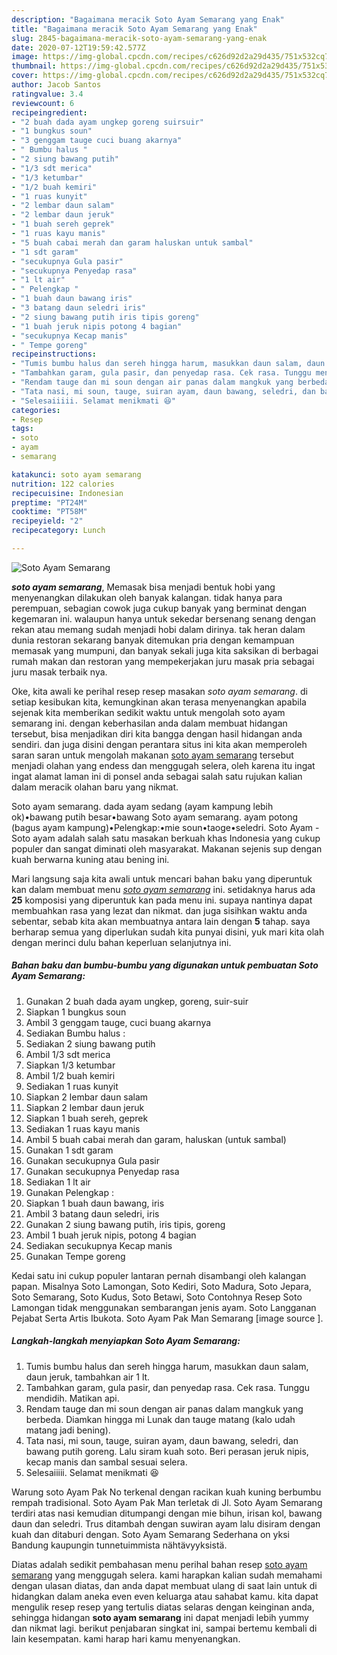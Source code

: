 ```yaml
---
description: "Bagaimana meracik Soto Ayam Semarang yang Enak"
title: "Bagaimana meracik Soto Ayam Semarang yang Enak"
slug: 2845-bagaimana-meracik-soto-ayam-semarang-yang-enak
date: 2020-07-12T19:59:42.577Z
image: https://img-global.cpcdn.com/recipes/c626d92d2a29d435/751x532cq70/soto-ayam-semarang-foto-resep-utama.jpg
thumbnail: https://img-global.cpcdn.com/recipes/c626d92d2a29d435/751x532cq70/soto-ayam-semarang-foto-resep-utama.jpg
cover: https://img-global.cpcdn.com/recipes/c626d92d2a29d435/751x532cq70/soto-ayam-semarang-foto-resep-utama.jpg
author: Jacob Santos
ratingvalue: 3.4
reviewcount: 6
recipeingredient:
- "2 buah dada ayam ungkep goreng suirsuir"
- "1 bungkus soun"
- "3 genggam tauge cuci buang akarnya"
- " Bumbu halus "
- "2 siung bawang putih"
- "1/3 sdt merica"
- "1/3 ketumbar"
- "1/2 buah kemiri"
- "1 ruas kunyit"
- "2 lembar daun salam"
- "2 lembar daun jeruk"
- "1 buah sereh geprek"
- "1 ruas kayu manis"
- "5 buah cabai merah dan garam haluskan untuk sambal"
- "1 sdt garam"
- "secukupnya Gula pasir"
- "secukupnya Penyedap rasa"
- "1 lt air"
- " Pelengkap "
- "1 buah daun bawang iris"
- "3 batang daun seledri iris"
- "2 siung bawang putih iris tipis goreng"
- "1 buah jeruk nipis potong 4 bagian"
- "secukupnya Kecap manis"
- " Tempe goreng"
recipeinstructions:
- "Tumis bumbu halus dan sereh hingga harum, masukkan daun salam, daun jeruk, tambahkan air 1 lt."
- "Tambahkan garam, gula pasir, dan penyedap rasa. Cek rasa. Tunggu mendidih. Matikan api."
- "Rendam tauge dan mi soun dengan air panas dalam mangkuk yang berbeda. Diamkan hingga mi Lunak dan tauge matang (kalo udah matang jadi bening)."
- "Tata nasi, mi soun, tauge, suiran ayam, daun bawang, seledri, dan bawang putih goreng. Lalu siram kuah soto. Beri perasan jeruk nipis, kecap manis dan sambal sesuai selera."
- "Selesaiiiii. Selamat menikmati 😆"
categories:
- Resep
tags:
- soto
- ayam
- semarang

katakunci: soto ayam semarang 
nutrition: 122 calories
recipecuisine: Indonesian
preptime: "PT24M"
cooktime: "PT58M"
recipeyield: "2"
recipecategory: Lunch

---
```



![Soto Ayam Semarang](https://img-global.cpcdn.com/recipes/c626d92d2a29d435/751x532cq70/soto-ayam-semarang-foto-resep-utama.jpg)

<b><i>soto ayam semarang</i></b>, Memasak bisa menjadi bentuk hobi yang menyenangkan dilakukan oleh banyak kalangan. tidak hanya para perempuan, sebagian cowok juga cukup banyak yang berminat dengan kegemaran ini. walaupun hanya untuk sekedar bersenang senang dengan rekan atau memang sudah menjadi hobi dalam dirinya. tak heran dalam dunia restoran sekarang banyak ditemukan pria dengan kemampuan memasak yang mumpuni, dan banyak sekali juga kita saksikan di berbagai rumah makan dan restoran yang mempekerjakan juru masak pria sebagai juru masak terbaik nya.

Oke, kita awali ke perihal resep resep masakan <i>soto ayam semarang</i>. di setiap kesibukan kita, kemungkinan akan terasa menyenangkan apabila sejenak kita memberikan sedikit waktu untuk mengolah soto ayam semarang ini. dengan keberhasilan anda dalam membuat hidangan tersebut, bisa menjadikan diri kita bangga dengan hasil hidangan anda sendiri. dan juga disini dengan perantara situs ini kita akan memperoleh saran saran untuk mengolah makanan <u>soto ayam semarang</u> tersebut menjadi olahan yang endess dan menggugah selera, oleh karena itu ingat ingat alamat laman ini di ponsel anda sebagai salah satu rujukan kalian dalam meracik olahan baru yang nikmat.

Soto ayam semarang. dada ayam sedang (ayam kampung lebih ok)•bawang putih besar•bawang Soto ayam semarang. ayam potong (bagus ayam kampung)•Pelengkap:•mie soun•taoge•seledri. Soto Ayam - Soto ayam adalah salah satu masakan berkuah khas Indonesia yang cukup populer dan sangat diminati oleh masyarakat. Makanan sejenis sup dengan kuah berwarna kuning atau bening ini.


Mari langsung saja kita awali untuk mencari bahan baku yang diperuntuk kan dalam membuat menu <u><i>soto ayam semarang</i></u> ini. setidaknya harus ada <b>25</b> komposisi yang diperuntuk kan pada menu ini. supaya nantinya dapat membuahkan rasa yang lezat dan nikmat. dan juga sisihkan waktu anda sebentar, sebab kita akan membuatnya antara lain dengan <b>5</b> tahap. saya berharap semua yang diperlukan sudah kita punyai disini, yuk mari kita olah dengan merinci dulu bahan keperluan selanjutnya ini.

<!--inarticleads1-->

##### Bahan baku dan bumbu-bumbu yang digunakan untuk pembuatan Soto Ayam Semarang:

1. Gunakan 2 buah dada ayam ungkep, goreng, suir-suir
1. Siapkan 1 bungkus soun
1. Ambil 3 genggam tauge, cuci buang akarnya
1. Sediakan  Bumbu halus :
1. Sediakan 2 siung bawang putih
1. Ambil 1/3 sdt merica
1. Siapkan 1/3 ketumbar
1. Ambil 1/2 buah kemiri
1. Sediakan 1 ruas kunyit
1. Siapkan 2 lembar daun salam
1. Siapkan 2 lembar daun jeruk
1. Siapkan 1 buah sereh, geprek
1. Sediakan 1 ruas kayu manis
1. Ambil 5 buah cabai merah dan garam, haluskan (untuk sambal)
1. Gunakan 1 sdt garam
1. Gunakan secukupnya Gula pasir
1. Gunakan secukupnya Penyedap rasa
1. Sediakan 1 lt air
1. Gunakan  Pelengkap :
1. Siapkan 1 buah daun bawang, iris
1. Ambil 3 batang daun seledri, iris
1. Gunakan 2 siung bawang putih, iris tipis, goreng
1. Ambil 1 buah jeruk nipis, potong 4 bagian
1. Sediakan secukupnya Kecap manis
1. Gunakan  Tempe goreng


Kedai satu ini cukup populer lantaran pernah disambangi oleh kalangan papan. Misalnya Soto Lamongan, Soto Kediri, Soto Madura, Soto Jepara, Soto Semarang, Soto Kudus, Soto Betawi, Soto Contohnya Resep Soto Lamongan tidak menggunakan sembarangan jenis ayam. Soto Langganan Pejabat Serta Artis Ibukota. Soto Ayam Pak Man Semarang [image source ]. 

<!--inarticleads2-->

##### Langkah-langkah menyiapkan Soto Ayam Semarang:

1. Tumis bumbu halus dan sereh hingga harum, masukkan daun salam, daun jeruk, tambahkan air 1 lt.
1. Tambahkan garam, gula pasir, dan penyedap rasa. Cek rasa. Tunggu mendidih. Matikan api.
1. Rendam tauge dan mi soun dengan air panas dalam mangkuk yang berbeda. Diamkan hingga mi Lunak dan tauge matang (kalo udah matang jadi bening).
1. Tata nasi, mi soun, tauge, suiran ayam, daun bawang, seledri, dan bawang putih goreng. Lalu siram kuah soto. Beri perasan jeruk nipis, kecap manis dan sambal sesuai selera.
1. Selesaiiiii. Selamat menikmati 😆


Warung soto Ayam Pak No terkenal dengan racikan kuah kuning berbumbu rempah tradisional. Soto Ayam Pak Man terletak di Jl. Soto Ayam Semarang terdiri atas nasi kemudian ditumpangi dengan mie bihun, irisan kol, bawang daun dan seledri. Trus ditambah dengan suwiran ayam lalu disiram dengan kuah dan ditaburi dengan. Soto Ayam Semarang Sederhana on yksi Bandung kaupungin tunnetuimmista nähtävyyksistä. 

Diatas adalah sedikit pembahasan menu perihal bahan resep <u>soto ayam semarang</u> yang menggugah selera. kami harapkan kalian sudah memahami dengan ulasan diatas, dan anda dapat membuat ulang di saat lain untuk di hidangkan dalam aneka even even keluarga atau sahabat kamu. kita dapat mengulik resep resep yang tertulis diatas selaras dengan keinginan anda, sehingga hidangan <b>soto ayam semarang</b> ini dapat menjadi lebih yummy dan nikmat lagi. berikut penjabaran singkat ini, sampai bertemu kembali di lain kesempatan. kami harap hari kamu menyenangkan.
